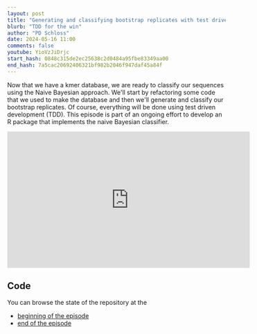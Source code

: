 ```yaml
---
layout: post
title: "Generating and classifying bootstrap replicates with test driven development (CC283)"
blurb: "TDD for the win"
author: "PD Schloss"
date: 2024-05-16 11:00
comments: false
youtube: YioVzJiDrjc
start_hash: 0848c315de2ec25638c2d0484a95fbe83349aa00
end_hash: 7a5cac20692406321bf982b2046f947daf45a84f
---
```


Now that we have a kmer database, we are ready to classify our sequences using the Naive Bayesian approach. We'll start by refactoring some code that we used to make the database and then we'll generate and classify our bootstrap replicates. Of course, everything will be done using test driven development (TDD). This episode is part of an ongoing effort to develop an R package that implements the naive Bayesian classifier.

<iframe style="margin: 0 auto;display:block;" width="560" height="315" src="https://www.youtube.com/embed/{{ page.youtube }}" frameborder="0" allow="accelerometer; autoplay; encrypted-media; gyroscope; picture-in-picture" allowfullscreen></iframe>

## Code

You can browse the state of the repository at the

* [beginning of the episode](https://github.com/riffomonas/phylotypr/tree/{{page.start_hash}})
* [end of the episode](https://github.com/riffomonas/phylotyprr/tree/{{page.end_hash}})
